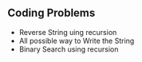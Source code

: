 ## Coding Problems

- Reverse String uing recursion
- All possible way to Write the String
- Binary Search using recursion